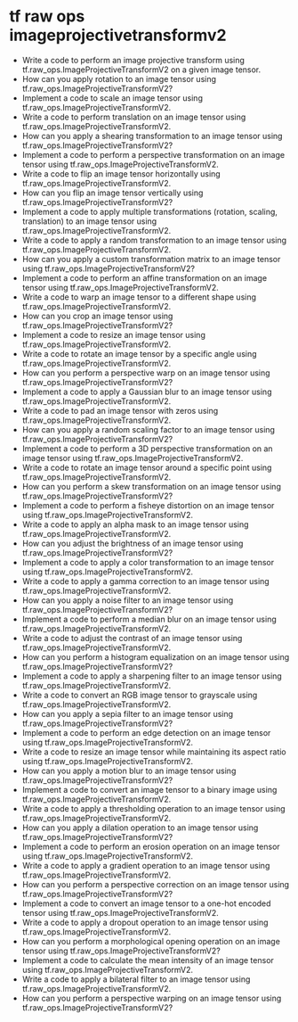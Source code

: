 # tf raw ops imageprojectivetransformv2

- Write a code to perform an image projective transform using tf.raw_ops.ImageProjectiveTransformV2 on a given image tensor.
- How can you apply rotation to an image tensor using tf.raw_ops.ImageProjectiveTransformV2?
- Implement a code to scale an image tensor using tf.raw_ops.ImageProjectiveTransformV2.
- Write a code to perform translation on an image tensor using tf.raw_ops.ImageProjectiveTransformV2.
- How can you apply a shearing transformation to an image tensor using tf.raw_ops.ImageProjectiveTransformV2?
- Implement a code to perform a perspective transformation on an image tensor using tf.raw_ops.ImageProjectiveTransformV2.
- Write a code to flip an image tensor horizontally using tf.raw_ops.ImageProjectiveTransformV2.
- How can you flip an image tensor vertically using tf.raw_ops.ImageProjectiveTransformV2?
- Implement a code to apply multiple transformations (rotation, scaling, translation) to an image tensor using tf.raw_ops.ImageProjectiveTransformV2.
- Write a code to apply a random transformation to an image tensor using tf.raw_ops.ImageProjectiveTransformV2.
- How can you apply a custom transformation matrix to an image tensor using tf.raw_ops.ImageProjectiveTransformV2?
- Implement a code to perform an affine transformation on an image tensor using tf.raw_ops.ImageProjectiveTransformV2.
- Write a code to warp an image tensor to a different shape using tf.raw_ops.ImageProjectiveTransformV2.
- How can you crop an image tensor using tf.raw_ops.ImageProjectiveTransformV2?
- Implement a code to resize an image tensor using tf.raw_ops.ImageProjectiveTransformV2.
- Write a code to rotate an image tensor by a specific angle using tf.raw_ops.ImageProjectiveTransformV2.
- How can you perform a perspective warp on an image tensor using tf.raw_ops.ImageProjectiveTransformV2?
- Implement a code to apply a Gaussian blur to an image tensor using tf.raw_ops.ImageProjectiveTransformV2.
- Write a code to pad an image tensor with zeros using tf.raw_ops.ImageProjectiveTransformV2.
- How can you apply a random scaling factor to an image tensor using tf.raw_ops.ImageProjectiveTransformV2?
- Implement a code to perform a 3D perspective transformation on an image tensor using tf.raw_ops.ImageProjectiveTransformV2.
- Write a code to rotate an image tensor around a specific point using tf.raw_ops.ImageProjectiveTransformV2.
- How can you perform a skew transformation on an image tensor using tf.raw_ops.ImageProjectiveTransformV2?
- Implement a code to perform a fisheye distortion on an image tensor using tf.raw_ops.ImageProjectiveTransformV2.
- Write a code to apply an alpha mask to an image tensor using tf.raw_ops.ImageProjectiveTransformV2.
- How can you adjust the brightness of an image tensor using tf.raw_ops.ImageProjectiveTransformV2?
- Implement a code to apply a color transformation to an image tensor using tf.raw_ops.ImageProjectiveTransformV2.
- Write a code to apply a gamma correction to an image tensor using tf.raw_ops.ImageProjectiveTransformV2.
- How can you apply a noise filter to an image tensor using tf.raw_ops.ImageProjectiveTransformV2?
- Implement a code to perform a median blur on an image tensor using tf.raw_ops.ImageProjectiveTransformV2.
- Write a code to adjust the contrast of an image tensor using tf.raw_ops.ImageProjectiveTransformV2.
- How can you perform a histogram equalization on an image tensor using tf.raw_ops.ImageProjectiveTransformV2?
- Implement a code to apply a sharpening filter to an image tensor using tf.raw_ops.ImageProjectiveTransformV2.
- Write a code to convert an RGB image tensor to grayscale using tf.raw_ops.ImageProjectiveTransformV2.
- How can you apply a sepia filter to an image tensor using tf.raw_ops.ImageProjectiveTransformV2?
- Implement a code to perform an edge detection on an image tensor using tf.raw_ops.ImageProjectiveTransformV2.
- Write a code to resize an image tensor while maintaining its aspect ratio using tf.raw_ops.ImageProjectiveTransformV2.
- How can you apply a motion blur to an image tensor using tf.raw_ops.ImageProjectiveTransformV2?
- Implement a code to convert an image tensor to a binary image using tf.raw_ops.ImageProjectiveTransformV2.
- Write a code to apply a thresholding operation to an image tensor using tf.raw_ops.ImageProjectiveTransformV2.
- How can you apply a dilation operation to an image tensor using tf.raw_ops.ImageProjectiveTransformV2?
- Implement a code to perform an erosion operation on an image tensor using tf.raw_ops.ImageProjectiveTransformV2.
- Write a code to apply a gradient operation to an image tensor using tf.raw_ops.ImageProjectiveTransformV2.
- How can you perform a perspective correction on an image tensor using tf.raw_ops.ImageProjectiveTransformV2?
- Implement a code to convert an image tensor to a one-hot encoded tensor using tf.raw_ops.ImageProjectiveTransformV2.
- Write a code to apply a dropout operation to an image tensor using tf.raw_ops.ImageProjectiveTransformV2.
- How can you perform a morphological opening operation on an image tensor using tf.raw_ops.ImageProjectiveTransformV2?
- Implement a code to calculate the mean intensity of an image tensor using tf.raw_ops.ImageProjectiveTransformV2.
- Write a code to apply a bilateral filter to an image tensor using tf.raw_ops.ImageProjectiveTransformV2.
- How can you perform a perspective warping on an image tensor using tf.raw_ops.ImageProjectiveTransformV2?
